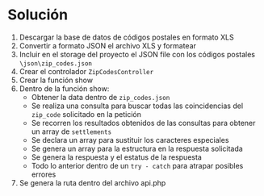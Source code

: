 # Solución

1. Descargar la base de datos de códigos postales en formato XLS
2. Convertir a formato JSON el archivo XLS y formatear
3. Incluir en el storage del proyecto el JSON file con los códigos postales `\json\zip_codes.json`
4. Crear el controlador `ZipCodesController`
5. Crear la función show
6. Dentro de la función show:
   - Obtener la data dentro de `zip_codes.json`
   - Se realiza una consulta para buscar todas las coincidencias del `zip_code` solicitado en la petición
   - Se recorren los resultados obtenidos de las consultas para obtener un array de `settlements`
   - Se declara un array para sustituir los caracteres especiales
   - Se genera un array para la estructura en la respuesta solicitada
   - Se genera la respuesta y el estatus de la respuesta
   - Todo lo anterior dentro de un `try - catch` para atrapar posibles errores
7. Se genera la ruta dentro del archivo api.php
     
